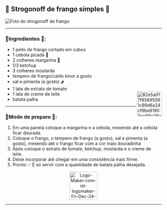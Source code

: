 ## 🔵 Strogonoff de frango simples 🥘
![Foto do strogonoff de frango](https://i.ibb.co/px8Db3H/strogonoff-de-frango.jpg)

---

### 🔸Ingredientes 📝:

- 1 peito de frango cortado em cubos
- 1 cebola picada 🧅
- 2 colheres margarina 🧈
- 1/3 ketchup
- 3 colheres mostarda
- tempero de frango/caldo kinor a gosto
- sal e pimenta (a gosto) 🌶️
- 1 lata de extrato de tomate
- 1 lata de creme de leite <a href="https://imgbb.com/"><img align= "right" height="80" src="https://i.ibb.co/gZ9h08L/82e5a017f85695061c89d6a24cf9be61903ec66e28ab1f1250f8e731e3d3359a-0.gif" alt="82e5a017f85695061c89d6a24cf9be61903ec66e28ab1f1250f8e731e3d3359a-0" border="0" /></a>
- batata palha

---

### 🔸Modo de preparo 💬: 

1. Em uma panela coloque a margarina e a cebola, mexendo até a cebola ficar dourada.
2. Coloque o frango, o tempero de frango (a gosto), sal e pimenta (a gosto), mexendo até o frango ficar com a cor mais douradinha
3. Após coloque o extrato de tomate, ketchup, mostarda e o creme de leite.
4. Deixe incorporar até chegar em uma consistência mais firme. 
5. Pronto ✅ É só servir com a quantidade de batata palha desejada.

<div align= "center">
   <a href="https://ibb.co/sKbGLL7">
     <img height= "90" src="https://i.ibb.co/3p4qttK/Logo-Maker-com-ist-logomaker-Fri-Dec-24-07-15-03-GMT-03-00-2021.png" alt="Logo-Maker-com-ist-logomaker-Fri-Dec-24-07-15-03-GMT-03-00-2021" border="0" /></a>
</div>

---

